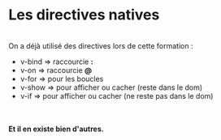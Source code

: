 <!-- .slide: class="sfeir-basic-slide" -->
# Les directives natives
<br>
<span>On a déjà utilisé des directives lors de cette formation :<span>
<ul>
    <li>v-bind => raccourcie <strong>:</strong></li>
    <li>v-on => raccourcie <strong>@</strong></li>
    <li>v-for => pour les boucles</li>
    <li>v-show => pour afficher ou cacher (reste dans le dom)</li>
    <li>v-if => pour afficher ou cacher (ne reste pas dans le dom)</li>
</ul><br><br>
<span><strong>Et il en existe bien d'autres.</strong></span>
